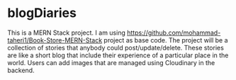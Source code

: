 # blogDiaries
  This is a MERN Stack project.
  I am using https://github.com/mohammad-taheri1/Book-Store-MERN-Stack project as base code.
  The project will be a collection of stories that anybody could post/update/delete.
  These stories are like a short blog that include their experience of a particular place in the world.
  Users can add images that are managed using Cloudinary in the backend.
